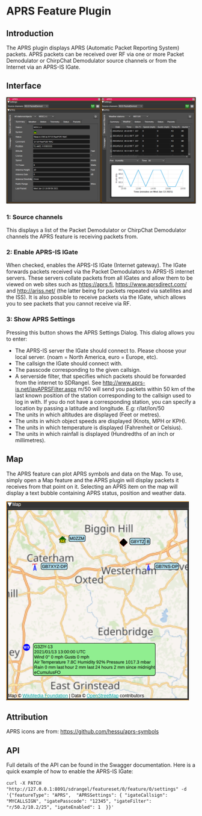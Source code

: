 <h1>APRS Feature Plugin</h1>

<h2>Introduction</h2>

The APRS plugin displays APRS (Automatic Packet Reporting System) packets. APRS packets can be received over RF via one or more Packet Demodulator or ChirpChat Demodulator source channels or from the Internet via an APRS-IS IGate.

<h2>Interface</h2>

![APRS feature plugin GUI](../../../doc/img/APRS_plugin.png)

<h3>1: Source channels</h3>

This displays a list of the Packet Demodulator or ChirpChat Demodulator channels the APRS feature is receiving packets from.

<h3>2: Enable APRS-IS IGate</h3>

When checked, enables the APRS-IS IGate (Internet gateway). The IGate forwards packets received via the Packet Demodulators to APRS-IS internet servers.
These servers collate packets from all IGates and allow them to be viewed on web sites such as https://aprs.fi, https://www.aprsdirect.com/ and http://ariss.net/ (the latter being for packets repeated via satellites and the ISS).
It is also possible to receive packets via the IGate, which allows you to see packets that you cannot receive via RF.

<h3>3: Show APRS Settings</h3>

Pressing this button shows the APRS Settings Dialog. This dialog allows you to enter:

* The APRS-IS server the IGate should connect to. Please choose your local server. (noam = North America, euro = Europe, etc).
* The callsign the IGate should connect with.
* The passcode corresponding to the given callsign.
* A serverside filter, that specifies which packets should be forwarded from the internet to SDRangel. See http://www.aprs-is.net/javAPRSFilter.aspx
m/50 will send you packets within 50 km of the last known position of the station corresponding to the callsign used to log in with.
If you do not have a corresponding station, you can specify a location by passing a latitude and longitude. E.g: r/lat/lon/50
* The units in which altitudes are displayed (Feet or metres).
* The units in which object speeds are displayed (Knots, MPH or KPH).
* The units in which temperature is displayed (Fahrenheit or Celsius).
* The units in which rainfall is displayed (Hundredths of an inch or millimetres).

<h2>Map</h2>

The APRS feature can plot APRS symbols and data on the Map. To use, simply open a Map feature and the APRS plugin will display packets it receives from that point on it.
Selecting an APRS item on the map will display a text bubble containing APRS status, position and weather data.

![APRS map](../../../doc/img/APRS_map.png)

<h2>Attribution</h2>

APRS icons are from: https://github.com/hessu/aprs-symbols

<h2>API</h2>

Full details of the API can be found in the Swagger documentation. Here is a quick example of how to enable the APRS-IS IGate:

    curl -X PATCH "http://127.0.0.1:8091/sdrangel/featureset/0/feature/0/settings" -d '{"featureType": "APRS",  "APRSSettings": { "igateCallsign": "MYCALLSIGN", "igatePasscode": "12345", "igateFilter": "r/50.2/10.2/25", "igateEnabled": 1  }}'
